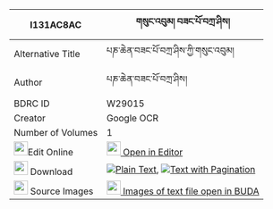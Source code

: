 |I131AC8AC|གསུང་འབུམ། བཟང་པོ་བཀྲ་ཤིས། 
| --- | --- 
|Alternative Title |པཎ་ཆེན་བཟང་པོ་བཀྲ་ཤིས་ཀྱི་གསུང་འབུམ།
|Author| པཎ་ཆེན་བཟང་པོ་བཀྲ་ཤིས།
|BDRC ID | W29015
|Creator | Google OCR
|Number of Volumes| 1
|<img width="25" src="https://img.icons8.com/color/25/000000/edit-property.png">Edit Online| [<img width="25" src="https://avatars.githubusercontent.com/u/45091458?s=200&v=4"> Open in Editor](http://editor.openpecha.org/I131AC8AC)
|<img width="25" src="https://img.icons8.com/fluent/48/000000/download-2.png"/>  Download | [![](https://img.icons8.com/color/20/000000/txt.png)Plain Text](https://github.com/Openpecha/I131AC8AC/releases/download/v1/sungbum_zangpo_tashi_plain_I131AC8AC.zip), [![](https://img.icons8.com/color/20/000000/txt.png)Text with Pagination](https://github.com/Openpecha/I131AC8AC/releases/download/v1/sungbum_zangpo_tashi_pages_I131AC8AC.zip)
|<img width="25" src="https://img.icons8.com/plasticine/100/000000/pictures-folder.png"/>  Source Images | [<img width="25" src="https://library.bdrc.io/icons/BUDA-small.svg"> Images of text file open in BUDA](https://library.bdrc.io/show/bdr:W29015)